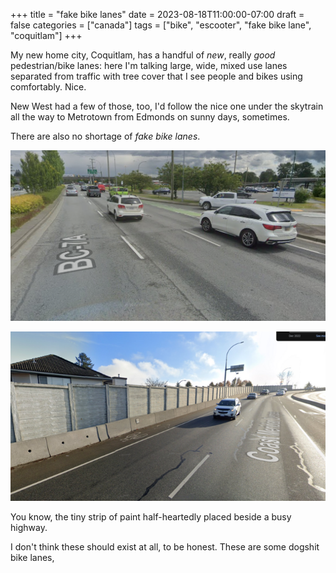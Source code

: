 +++
title = "fake bike lanes"
date = 2023-08-18T11:00:00-07:00
draft = false
categories = ["canada"]
tags = ["bike", "escooter", "fake bike lane", "coquitlam"]
+++

My new home city, Coquitlam, has a handful of _new_, really _good_ pedestrian/bike lanes:
here I'm talking large, wide, mixed use lanes separated from traffic with tree cover that
I see people and bikes using comfortably. Nice.

New West had a few of those, too, I'd follow the nice one under the skytrain all the way to
Metrotown from Edmonds on sunny days, sometimes.

There are also no shortage of _fake bike lanes_.

![](./die.png)

![](./fake.png)

You know, the tiny strip of paint half-heartedly placed beside a busy highway.

I don't think these should exist at all, to be honest. These are some dogshit bike lanes,